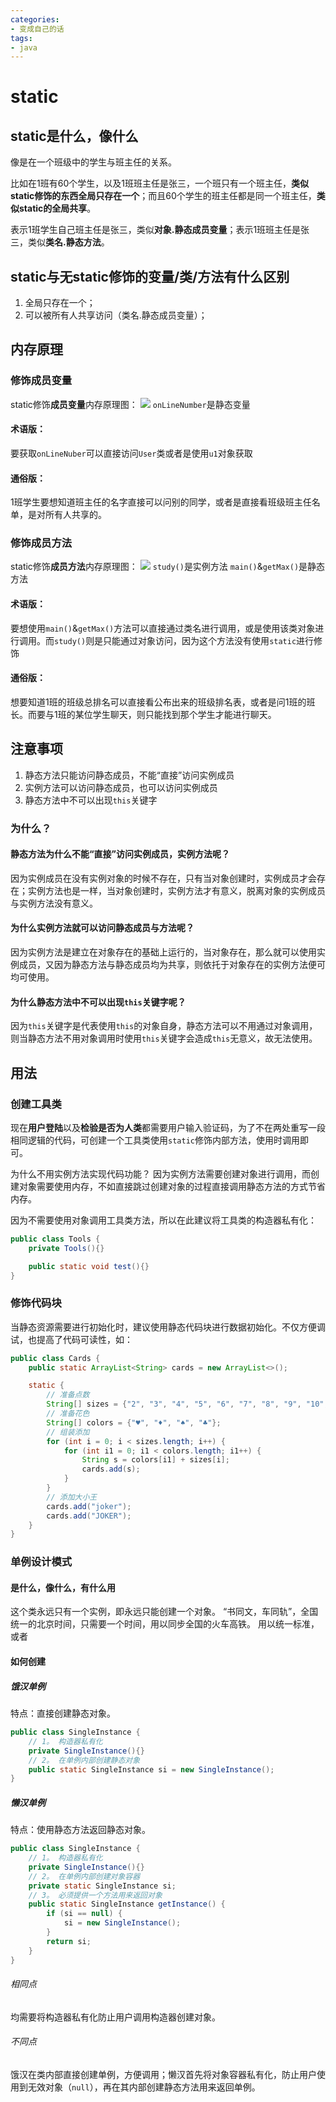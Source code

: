 ```yaml
---
categories: 
- 变成自己的话
tags: 
- java
---
```


# static

## static是什么，像什么

像是在一个班级中的学生与班主任的关系。

比如在1班有60个学生，以及1班班主任是张三，一个班只有一个班主任，**类似static修饰的东西全局只存在一个**；而且60个学生的班主任都是同一个班主任，**类似static的全局共享**。

表示1班学生自己班主任是张三，类似**对象.静态成员变量**；表示1班班主任是张三，类似**类名.静态方法**。


## static与无static修饰的变量/类/方法有什么区别

1. 全局只存在一个；
2. 可以被所有人共享访问（类名.静态成员变量）；

## 内存原理

### 修饰成员变量

static修饰**成员变量**内存原理图：
![](https://jam-note-img.oss-cn-hangzhou.aliyuncs.com/leanote-img/4`3GLOH5VHJD@YH{K699$5O.png)
`onLineNumber`是静态变量

#### 术语版：
要获取`onLineNuber`可以直接访问`User`类或者是使用`u1`对象获取

#### 通俗版：
1班学生要想知道班主任的名字直接可以问别的同学，或者是直接看班级班主任名单，是对所有人共享的。

### 修饰成员方法

static修饰**成员方法**内存原理图：
![](https://jam-note-img.oss-cn-hangzhou.aliyuncs.com/leanote-img/20221023141012.png)
`study()`是实例方法
`main()`&`getMax()`是静态方法

#### 术语版：
要想使用`main()`&`getMax()`方法可以直接通过类名进行调用，或是使用该类对象进行调用。而`study()`则是只能通过对象访问，因为这个方法没有使用`static`进行修饰

#### 通俗版：
想要知道1班的班级总排名可以直接看公布出来的班级排名表，或者是问1班的班长。而要与1班的某位学生聊天，则只能找到那个学生才能进行聊天。

## 注意事项

1. 静态方法只能访问静态成员，不能“直接”访问实例成员
2. 实例方法可以访问静态成员，也可以访问实例成员
3. 静态方法中不可以出现`this`关键字

### 为什么？

#### 静态方法为什么不能“直接”访问实例成员，实例方法呢？

因为实例成员在没有实例对象的时候不存在，只有当对象创建时，实例成员才会存在；实例方法也是一样，当对象创建时，实例方法才有意义，脱离对象的实例成员与实例方法没有意义。

#### 为什么实例方法就可以访问静态成员与方法呢？

因为实例方法是建立在对象存在的基础上运行的，当对象存在，那么就可以使用实例成员，又因为静态方法与静态成员均为共享，则依托于对象存在的实例方法便可均可使用。

#### 为什么静态方法中不可以出现`this`关键字呢？

因为`this`关键字是代表使用`this`的对象自身，静态方法可以不用通过对象调用，则当静态方法不用对象调用时使用`this`关键字会造成`this`无意义，故无法使用。

## 用法

### 创建工具类

现在**用户登陆**以及**检验是否为人类**都需要用户输入验证码，为了不在两处重写一段相同逻辑的代码，可创建一个工具类使用`static`修饰内部方法，使用时调用即可。

为什么不用实例方法实现代码功能？
因为实例方法需要创建对象进行调用，而创建对象需要使用内存，不如直接跳过创建对象的过程直接调用静态方法的方式节省内存。

因为不需要使用对象调用工具类方法，所以在此建议将工具类的构造器私有化：

```java
public class Tools {
    private Tools(){}

    public static void test(){}
}
```

### 修饰代码块

当静态资源需要进行初始化时，建议使用静态代码块进行数据初始化。不仅方便调试，也提高了代码可读性，如：

```java
public class Cards {
    public static ArrayList<String> cards = new ArrayList<>();

    static {
        // 准备点数
        String[] sizes = {"2", "3", "4", "5", "6", "7", "8", "9", "10", "J", "Q", "K", "A"};
        // 准备花色
        String[] colors = {"♥️", "♦️", "♠️", "♣️"};
        // 组装添加
        for (int i = 0; i < sizes.length; i++) {
            for (int i1 = 0; i1 < colors.length; i1++) {
                String s = colors[i1] + sizes[i];
                cards.add(s);
            }
        }
        // 添加大小王
        cards.add("joker");
        cards.add("JOKER");
    }
}
```

### 单例设计模式

#### 是什么，像什么，有什么用

这个类永远只有一个实例，即永远只能创建一个对象。
“书同文，车同轨”，全国统一的北京时间，只需要一个时间，用以同步全国的火车高铁。
用以统一标准，或者

#### 如何创建

##### 饿汉单例

特点：直接创建静态对象。

```java
public class SingleInstance {
    // 1。 构造器私有化
    private SingleInstance(){}
    // 2。 在单例内部创建静态对象
    public static SingleInstance si = new SingleInstance();
}
```

##### 懒汉单例

特点：使用静态方法返回静态对象。

```java
public class SingleInstance {
    // 1。 构造器私有化
    private SingleInstance(){}
    // 2。 在单例内部创建对象容器
    private static SingleInstance si;
    // 3。 必须提供一个方法用来返回对象
    public static SingleInstance getInstance() {
        if (si == null) {
            si = new SingleInstance();
        }
        return si;
    }
}
```

###### 相同点

均需要将构造器私有化防止用户调用构造器创建对象。

###### 不同点

饿汉在类内部直接创建单例，方便调用；懒汉首先将对象容器私有化，防止用户使用到无效对象（`null`），再在其内部创建静态方法用来返回单例。

